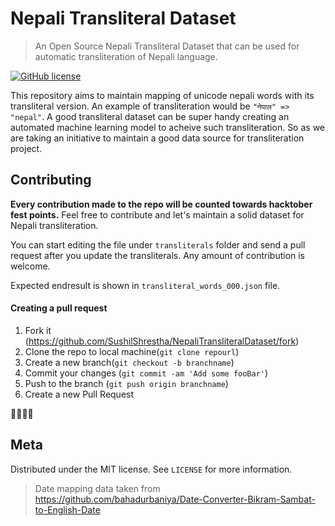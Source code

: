# Nepali Transliteral Dataset
> An Open Source Nepali Transliteral Dataset that can be used for automatic transliteration of Nepali language.

[![GitHub license](https://img.shields.io/github/license/SushilShrestha/pyBSDate)](https://github.com/SushilShrestha/pyBSDate/blob/master/License)


This repository aims to maintain mapping of unicode nepali words with its transliteral version. An example of transliteration would be `"नेपाल" => "nepal"`. A good transliteral dataset can be super handy creating an automated machine learning model to acheive such transliteration. So as we are taking an initiative to maintain a good data source for transliteration project. 

## Contributing
**Every contribution made to the repo will be counted towards hacktober fest points.** Feel free to contribute and let's maintain a solid dataset for Nepali transliteration.

You can start editing the file under `transliterals` folder and send a pull request after you update the transliterals. Any amount of contribution is welcome. 

Expected endresult is shown in `transliteral_words_000.json` file.

#### Creating a pull request
1. Fork it (<https://github.com/SushilShrestha/NepaliTransliteralDataset/fork>)
2. Clone the repo to local machine(`git clone repourl`)
2. Create a new branch(`git checkout -b branchname`)
3. Commit your changes (`git commit -am 'Add some fooBar'`)
4. Push to the branch (`git push origin branchname`)
5. Create a new Pull Request

🎉🎉🎉🎉


## Meta

Distributed under the MIT license. See ``LICENSE`` for more information.

> Date mapping data taken from 
https://github.com/bahadurbaniya/Date-Converter-Bikram-Sambat-to-English-Date




